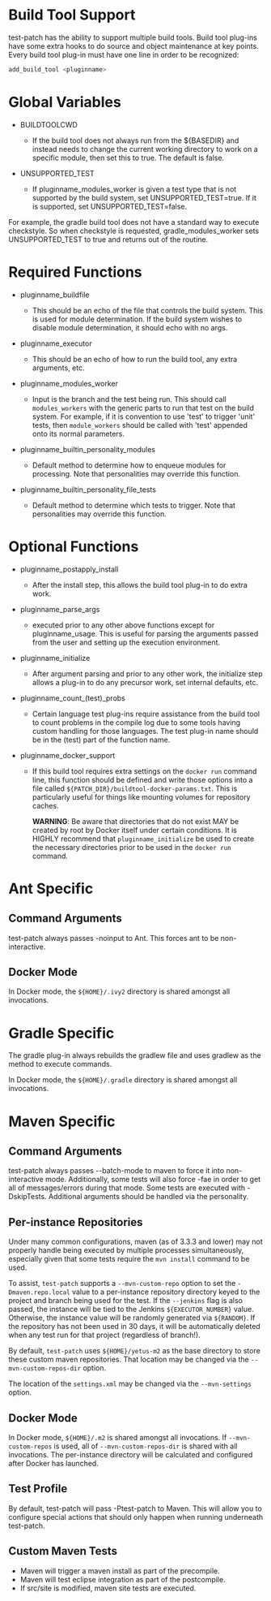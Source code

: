 <!---
  Licensed to the Apache Software Foundation (ASF) under one
  or more contributor license agreements.  See the NOTICE file
  distributed with this work for additional information
  regarding copyright ownership.  The ASF licenses this file
  to you under the Apache License, Version 2.0 (the
  "License"); you may not use this file except in compliance
  with the License.  You may obtain a copy of the License at

    http://www.apache.org/licenses/LICENSE-2.0

  Unless required by applicable law or agreed to in writing,
  software distributed under the License is distributed on an
  "AS IS" BASIS, WITHOUT WARRANTIES OR CONDITIONS OF ANY
  KIND, either express or implied.  See the License for the
  specific language governing permissions and limitations
  under the License.
-->

Build Tool Support
===================

test-patch has the ability to support multiple build tools.  Build tool plug-ins have some extra hooks to do source and object maintenance at key points. Every build tool plug-in must have one line in order to be recognized:

```bash
add_build_tool <pluginname>
```

# Global Variables

* BUILDTOOLCWD

    - If the build tool does not always run from the ${BASEDIR} and instead needs to change the current working directory to work on a specific module, then set this to true.  The default is false.

* UNSUPPORTED\_TEST

    - If pluginname\_modules\_worker is given a test type that is not supported by the build system, set UNSUPPORTED\_TEST=true.  If it is supported, set UNSUPPORTED\_TEST=false.

For example, the gradle build tool does not have a standard way to execute checkstyle. So when checkstyle is requested, gradle\_modules\_worker sets UNSUPPORTED\_TEST to true and returns out of the routine.

# Required Functions

* pluginname\_buildfile

    - This should be an echo of the file that controls the build system.  This is used for module determination. If the build system wishes to disable module determination, it should echo with no args.

* pluginname\_executor

    - This should be an echo of how to run the build tool, any extra arguments, etc.

* pluginname\_modules\_worker

    - Input is the branch and the test being run.  This should call `modules_workers` with the generic parts to run that test on the build system.  For example, if it is convention to use 'test' to trigger 'unit' tests, then `module_workers` should be called with 'test' appended onto its normal parameters.

* pluginname\_builtin_personality\_modules

    - Default method to determine how to enqueue modules for processing.  Note that personalities may override this function.

* pluginname\_builtin_personality\_file\_tests

    - Default method to determine which tests to trigger.  Note that personalities may override this function.

# Optional Functions

* pluginname\_postapply\_install

    - After the install step, this allows the build tool plug-in to do extra work.

* pluginname\_parse\_args

    - executed prior to any other above functions except for pluginname\_usage. This is useful for parsing the arguments passed from the user and setting up the execution environment.

* pluginname\_initialize

    - After argument parsing and prior to any other work, the initialize step allows a plug-in to do any precursor work, set internal defaults, etc.

* pluginname\_count\_(test)\_probs

    - Certain language test plug-ins require assistance from the build tool to count problems in the compile log due to some tools having custom handling for those languages.  The test plug-in name should be in the (test) part of the function name.

* pluginname\_docker\_support

    - If this build tool requires extra settings on the `docker run` command line, this function should be defined and write those options into a file called `${PATCH_DIR}/buildtool-docker-params.txt`.  This is particularly useful for things like mounting volumes for repository caches.

       **WARNING**: Be aware that directories that do not exist MAY be created by root by Docker itself under certain conditions.  It is HIGHLY recommend that `pluginname_initialize` be used to create the necessary directories prior to be used in the `docker run` command.

# Ant Specific

## Command Arguments

test-patch always passes -noinput to Ant.  This forces ant to be non-interactive.

## Docker Mode

In Docker mode, the `${HOME}/.ivy2` directory is shared amongst all invocations.

# Gradle Specific

The gradle plug-in always rebuilds the gradlew file and uses gradlew as the method to execute commands.

In Docker mode, the `${HOME}/.gradle` directory is shared amongst all invocations.

# Maven Specific

## Command Arguments

test-patch always passes --batch-mode to maven to force it into non-interactive mode.  Additionally, some tests will also force -fae in order to get all of messages/errors during that mode. Some tests are executed with -DskipTests.  Additional arguments should be handled via the personality.

##  Per-instance Repositories

Under many common configurations, maven (as of 3.3.3 and lower) may not properly handle being executed by multiple processes simultaneously, especially given that some tests require the `mvn install` command to be used.

To assist, `test-patch` supports a `--mvn-custom-repo` option to set the `-Dmaven.repo.local` value to a per-instance repository directory keyed to the project and branch being used for the test.  If the `--jenkins` flag is also passed, the instance will be tied to the Jenkins `${EXECUTOR_NUMBER}` value.  Otherwise, the instance value will be randomly generated via `${RANDOM}`.  If the repository has not been used in 30 days, it will be automatically deleted when any test run for that project (regardless of branch!).

By default, `test-patch` uses `${HOME}/yetus-m2` as the base directory to store these custom maven repositories.  That location may be changed via the `--mvn-custom-repos-dir` option.

The location of the `settings.xml` may be changed via the `--mvn-settings` option.

## Docker Mode

In Docker mode, `${HOME}/.m2` is shared amongst all invocations.  If `--mvn-custom-repos` is used, all of `--mvn-custom-repos-dir` is shared with all invocations.  The per-instance directory will be calculated and configured after Docker has launched.

## Test Profile

By default, test-patch will pass -Ptest-patch to Maven. This will allow you to configure special actions that should only happen when running underneath test-patch.

## Custom Maven Tests

* Maven will trigger a maven install as part of the precompile.
* Maven will test eclipse integration as part of the postcompile.
* If src/site is modified, maven site tests are executed.
